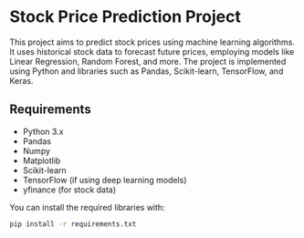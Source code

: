 # Stock Price Prediction Project

This project aims to predict stock prices using machine learning algorithms. It uses historical stock data to forecast future prices, employing models like Linear Regression, Random Forest, and more. The project is implemented using Python and libraries such as Pandas, Scikit-learn, TensorFlow, and Keras.

## Requirements

- Python 3.x
- Pandas
- Numpy
- Matplotlib
- Scikit-learn
- TensorFlow (if using deep learning models)
- yfinance (for stock data)

You can install the required libraries with:

```bash
pip install -r requirements.txt
